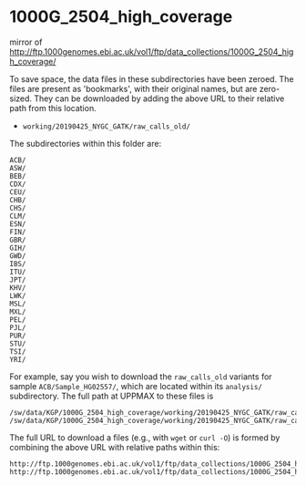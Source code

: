 1000G_2504_high_coverage
========================

mirror of http://ftp.1000genomes.ebi.ac.uk/vol1/ftp/data_collections/1000G_2504_high_coverage/

To save space, the data files in these subdirectories have been zeroed. The
files are present as 'bookmarks', with their original names, but are zero-sized.
They can be downloaded by adding the above URL to their relative path from this location.

* `working/20190425_NYGC_GATK/raw_calls_old/`

The subdirectories within this folder are:

    ACB/
    ASW/
    BEB/
    CDX/
    CEU/
    CHB/
    CHS/
    CLM/
    ESN/
    FIN/
    GBR/
    GIH/
    GWD/
    IBS/
    ITU/
    JPT/
    KHV/
    LWK/
    MSL/
    MXL/
    PEL/
    PJL/
    PUR/
    STU/
    TSI/
    YRI/


For example, say you wish to download the `raw_calls_old` variants for sample
`ACB/Sample_HG02557/`, which are located within its `analysis/` subdirectory.
The full path at UPPMAX to these files is

    /sw/data/KGP/1000G_2504_high_coverage/working/20190425_NYGC_GATK/raw_calls_old/ACB/Sample_HG02557/analysis/HG02557.haplotypeCalls.er.raw.vcf.gz
    /sw/data/KGP/1000G_2504_high_coverage/working/20190425_NYGC_GATK/raw_calls_old/ACB/Sample_HG02557/analysis/HG02557.haplotypeCalls.er.raw.vcf.gz.tbi

The full URL to download a files (e.g., with `wget` or `curl -O`) is formed by
combining the above URL with relative paths within this:

    http://ftp.1000genomes.ebi.ac.uk/vol1/ftp/data_collections/1000G_2504_high_coverage/working/20190425_NYGC_GATK/raw_calls_old/ACB/Sample_HG02557/analysis/HG02557.haplotypeCalls.er.raw.vcf.gz
    http://ftp.1000genomes.ebi.ac.uk/vol1/ftp/data_collections/1000G_2504_high_coverage/working/20190425_NYGC_GATK/raw_calls_old/ACB/Sample_HG02557/analysis/HG02557.haplotypeCalls.er.raw.vcf.gz.tbi

